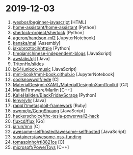 # 2019-12-03

1. [wesbos/beginner-javascript](https://github.com/wesbos/beginner-javascript "Slam Dunk JavaScript") [HTML]
2. [home-assistant/home-assistant](https://github.com/home-assistant/home-assistant "🏡 Open source home automation that puts local control and privacy first") [Python]
3. [sherlock-project/sherlock](https://github.com/sherlock-project/sherlock "🔎 Find usernames across social networks") [Python]
4. [ageron/handson-ml2](https://github.com/ageron/handson-ml2 "A series of Jupyter notebooks that walk you through the fundamentals of Machine Learning and Deep Learning in Python using Scikit-Learn, Keras and TensorFlow 2.") [JupyterNotebook]
5. [kanaka/mal](https://github.com/kanaka/mal "mal - Make a Lisp") [Assembly]
6. [jakubroztocil/httpie](https://github.com/jakubroztocil/httpie "As easy as HTTPie /aitch-tee-tee-pie/ 🥧 Modern command line HTTP client – user-friendly curl alternative with intuitive UI, JSON support, syntax highlighting, wget-like downloads, extensions, etc. https://twitter.com/clihttp") [Python]
7. [timqian/chinese-independent-blogs](https://github.com/timqian/chinese-independent-blogs "中文独立博客列表") [JavaScript]
8. [awslabs/djl](https://github.com/awslabs/djl "An Engine-Agnostic Deep Learning Framework") [Java]
9. [TritonHo/slides](https://github.com/TritonHo/slides "it is a repository to store all slides used by Triton Ho's public presentation and course.") 
10. [ix64/unlock-music](https://github.com/ix64/unlock-music "Unlock encrypted music file in browser. 在浏览器中解锁加密的音乐文件。") [JavaScript]
11. [mml-book/mml-book.github.io](https://github.com/mml-book/mml-book.github.io "Companion webpage to the book Mathematics For Machine Learning") [JupyterNotebook]
12. [coolsnowwolf/lede](https://github.com/coolsnowwolf/lede "Lean's OpenWrt source") [C]
13. [MaterialDesignInXAML/MaterialDesignInXamlToolkit](https://github.com/MaterialDesignInXAML/MaterialDesignInXamlToolkit "Google's Material Design in XAML & WPF, for C# & VB.Net.") [C#]
14. [MarlinFirmware/Marlin](https://github.com/MarlinFirmware/Marlin "Optimized firmware for RepRap 3D printers based on the Arduino platform.") [C++]
15. [KalleHallden/BlackFridayScrape](https://github.com/KalleHallden/BlackFridayScrape "") [Python]
16. [lenve/vhr](https://github.com/lenve/vhr "微人事是一个前后端分离的人力资源管理系统，项目采用SpringBoot+Vue开发。") [Java]
17. [rapid7/metasploit-framework](https://github.com/rapid7/metasploit-framework "Metasploit Framework") [Ruby]
18. [xwgmdjc/GengShuang](https://github.com/xwgmdjc/GengShuang "耿爽模拟器") [JavaScript]
19. [hackerschoice/thc-tesla-powerwall2-hack](https://github.com/hackerschoice/thc-tesla-powerwall2-hack "TESLA PowerWall 2 Security Shenanigans") 
20. [fluxcd/flux](https://github.com/fluxcd/flux "The GitOps Kubernetes operator") [Go]
21. [jarun/nnn](https://github.com/jarun/nnn "🐬 The missing terminal file manager for X.") [C]
22. [awesome-selfhosted/awesome-selfhosted](https://github.com/awesome-selfhosted/awesome-selfhosted "A list of Free Software network services and web applications which can be hosted locally. Selfhosting is the process of hosting and managing applications instead of renting from Software-as-a-Service providers") [JavaScript]
23. [sustainers/awesome-oss-funding](https://github.com/sustainers/awesome-oss-funding "A curated list of awesome resources for funding open source projects and authors.") 
24. [tomaspinho/rtl8821ce](https://github.com/tomaspinho/rtl8821ce "") [C]
25. [microsoft/PowerToys](https://github.com/microsoft/PowerToys "Windows system utilities to maximize productivity") [C++]
